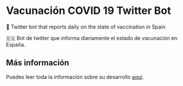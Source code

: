 # Vacunación COVID 19 Twitter Bot

💉 Twitter bot that reports daily on the state of vaccination in Spain

🇪🇸 Bot de twitter que informa diariamente el estado de vacunación en España.

## Más información

Puedes leer toda la información sobre su desarrollo [aquí](https://www.juanoa.com/desarrollo/bot-twitter-estado-vacunacion-covid-19).
